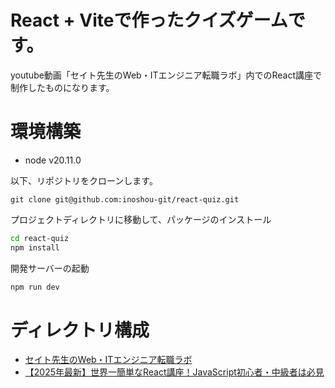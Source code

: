 # React + Viteで作ったクイズゲームです。

youtube動画「セイト先生のWeb・ITエンジニア転職ラボ」内でのReact講座で制作したものになります。

# 環境構築

- node v20.11.0

以下、リポジトリをクローンします。

```git
git clone git@github.com:inoshou-git/react-quiz.git
```

プロジェクトディレクトリに移動して、パッケージのインストール

```bash
cd react-quiz
npm install
```

開発サーバーの起動

```bash
npm run dev
```

# ディレクトリ構成

- [セイト先生のWeb・ITエンジニア転職ラボ](https://www.youtube.com/@webit7652)
- [【2025年最新】世界一簡単なReact講座！JavaScript初心者・中級者は必見](https://www.youtube.com/watch?v=TgU-FT2WdS4&t=8368s)
